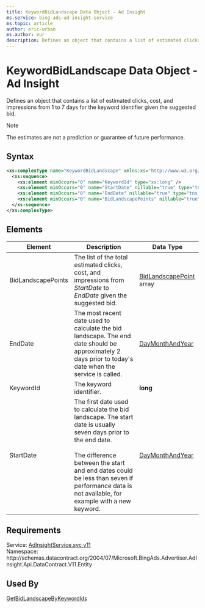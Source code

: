 ```yaml
---
title: KeywordBidLandscape Data Object - Ad Insight
ms.service: bing-ads-ad-insight-service
ms.topic: article
author: eric-urban
ms.author: eur
description: Defines an object that contains a list of estimated clicks, cost, and impressions from 1 to 7 days for the keyword identifier given the suggested bid.
---
```

# KeywordBidLandscape Data Object - Ad Insight
Defines an object that contains a list of estimated clicks, cost, and impressions from 1 to 7 days for the keyword identifier given the suggested bid.

> [!NOTE]
> The estimates are not a prediction or guarantee of future performance.

## Syntax
```xml
<xs:complexType name="KeywordBidLandscape" xmlns:xs="http://www.w3.org/2001/XMLSchema">
  <xs:sequence>
    <xs:element minOccurs="0" name="KeywordId" type="xs:long" />
    <xs:element minOccurs="0" name="StartDate" nillable="true" type="tns:DayMonthAndYear" />
    <xs:element minOccurs="0" name="EndDate" nillable="true" type="tns:DayMonthAndYear" />
    <xs:element minOccurs="0" name="BidLandscapePoints" nillable="true" type="tns:ArrayOfBidLandscapePoint" />
  </xs:sequence>
</xs:complexType>
```

## <a name="elements"></a>Elements

|Element|Description|Data Type|
|-----------|---------------|-------------|
|<a name="bidlandscapepoints"></a>BidLandscapePoints|The list of the total estimated clicks, cost, and impressions from *StartDate* to *EndDate* given the suggested bid.|[BidLandscapePoint](bidlandscapepoint.md) array|
|<a name="enddate"></a>EndDate|The most recent date used to calculate the bid landscape. The end date should be approximately 2 days prior to today's date when the service is called.|[DayMonthAndYear](daymonthandyear.md)|
|<a name="keywordid"></a>KeywordId|The keyword identifier.|**long**|
|<a name="startdate"></a>StartDate|The first date used to calculate the bid landscape. The start date is usually seven days prior to the end date.<br /><br />The difference between the start and end dates could be less than seven if performance data is not available, for example with a new keyword.|[DayMonthAndYear](daymonthandyear.md)|

## Requirements
Service: [AdInsightService.svc v11](https://adinsight.api.bingads.microsoft.com/Api/Advertiser/AdInsight/v11/AdInsightService.svc)  
Namespace: http\://schemas.datacontract.org/2004/07/Microsoft.BingAds.Advertiser.AdInsight.Api.DataContract.V11.Entity  

## Used By
[GetBidLandscapeByKeywordIds](getbidlandscapebykeywordids.md)  
